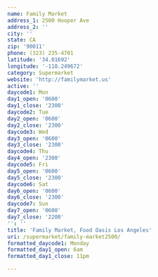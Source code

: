 ```yaml
---
name: Family Market
address_1: 2500 Hooper Ave
address_2: ''
city: ''
state: CA
zip: '90011'
phone: (323) 235-4701
latitude: '34.01692'
longitude: '-118.249672'
category: Supermarket
website: 'http://familymarket.us'
active: ''
daycode1: Mon
day1_open: '0600'
day1_close: '2300'
daycode2: Tue
day2_open: '0600'
day2_close: '2300'
daycode3: Wed
day3_open: '0600'
day3_close: '2300'
daycode4: Thu
day4_open: '2300'
daycode5: Fri
day5_open: '0600'
day5_close: '2300'
daycode6: Sat
day6_open: '0600'
day6_close: '2300'
daycode7: Sun
day7_open: '0600'
day7_close: '2200'
'': ''
title: 'Family Market, Food Oasis Los Angeles'
uri: /supermarket/family-market2500/
formatted_daycode1: Monday
formatted_day1_open: 6am
formatted_day1_close: 11pm

---
```

